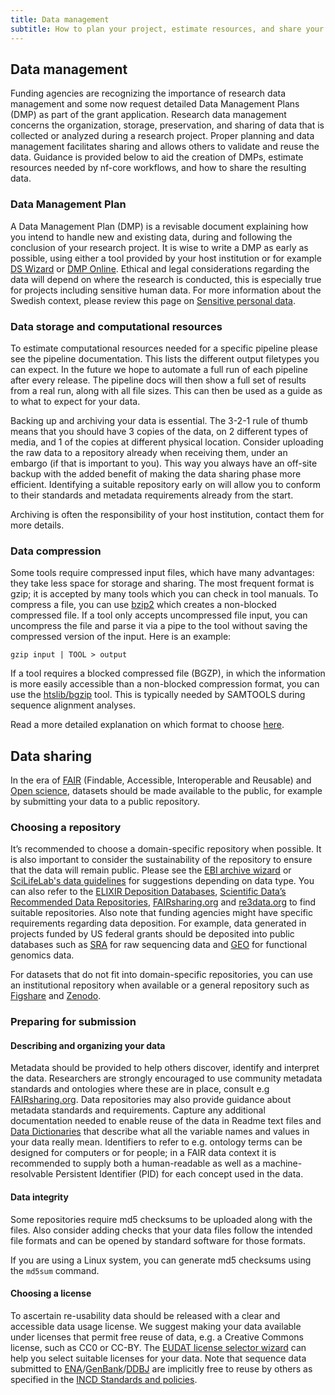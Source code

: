 ```yaml
---
title: Data management
subtitle: How to plan your project, estimate resources, and share your results.
---
```


## Data management

Funding agencies are recognizing the importance of research data management and some now request detailed Data Management Plans (DMP) as part of the grant application. Research data management concerns the organization, storage, preservation, and sharing of data that is collected or analyzed during a research project. Proper planning and data management facilitates sharing and allows others to validate and reuse the data. Guidance is provided below to aid the creation of DMPs, estimate resources needed by nf-core workflows, and how to share the resulting data.

### Data Management Plan

A Data Management Plan (DMP) is a revisable document explaining how you intend to handle new and existing data, during and following the conclusion of your research project.
It is wise to write a DMP as early as possible, using either a tool provided by your host institution or for example
[DS Wizard](https://ds-wizard.org/) or [DMP Online](https://dmponline.dcc.ac.uk/).
Ethical and legal considerations regarding the data will depend on where the research is conducted, this is especially true for projects including sensitive human data. For more information about the Swedish context, please review this page on [Sensitive personal data](https://scilifelab-data-guidelines.readthedocs.io/en/latest/docs/general/sensitive_data.html).

### Data storage and computational resources

To estimate computational resources needed for a specific pipeline please see the pipeline documentation. This lists the different output filetypes you can expect.
In the future we hope to automate a full run of each pipeline after every release. The pipeline docs will then show a full set of results from a real run, along with all file sizes. This can then be used as a guide as to what to expect for your data.

Backing up and archiving your data is essential. The 3-2-1 rule of thumb means that you should have 3 copies of the data, on 2 different types of media, and 1 of the copies at different physical location. Consider uploading the raw data to a repository already when receiving them, under an embargo (if that is important to you). This way you always have an off-site backup with the added benefit of making the data sharing phase more efficient. Identifying a suitable repository early on will allow you to conform to their standards and metadata requirements already from the start.

Archiving is often the responsibility of your host institution, contact them for more details.

### Data compression

Some tools require compressed input files, which have many advantages: they take less space for storage and sharing. The most frequent format is gzip; it is accepted by many tools which you can check in tool manuals. To compress a file, you can use [bzip2](https://sourceware.org/bzip2/) which creates a non-blocked compressed file. If a tool only accepts uncompressed file input, you can uncompress the file and parse it via a pipe to the tool without saving the compressed version of the input. Here is an example:

```
gzip input | TOOL > output

```

If a tool requires a blocked compressed file (BGZP), in which the information is more easily accessible than a non-blocked compression format, you can use the [htslib/bgzip](http://www.htslib.org/doc/bgzip.html) tool. This is typically needed by SAMTOOLS during sequence alignment analyses.

Read a more detailed explanation on which format to choose [here](https://www.uppmax.uu.se/support/faq/resources-faq/which-compression-format-should-i-use-for-ngs-related-files/).

## Data sharing

In the era of [FAIR](https://www.nature.com/articles/sdata201618) (Findable, Accessible, Interoperable and Reusable) and [Open science](https://ec.europa.eu/research/openscience/index.cfm), datasets should be made available to the public, for example by submitting your data to a public repository.

### Choosing a repository

It’s recommended to choose a domain-specific repository when possible. It is also important to consider the sustainability of the repository to ensure that the data will remain public. Please see the [EBI archive wizard](https://www.ebi.ac.uk/submission/) or [SciLifeLab's data guidelines](https://scilifelab-data-guidelines.readthedocs.io/en/latest/docs/index.html) for suggestions depending on data type. You can also refer to the [ELIXIR Deposition Databases](https://elixir-europe.org/services/tag/elixir-deposition-databases), [Scientific Data’s Recommended Data Repositories](https://www.nature.com/sdata/policies/repositories), [FAIRsharing.org](https://fairsharing.org/databases/) and [re3data.org](https://www.re3data.org/) to find suitable repositories.
Also note that funding agencies might have specific requirements regarding data deposition. For example, data generated in projects funded by US federal grants should be deposited into public databases such as [SRA](https://www.ncbi.nlm.nih.gov/sra) for raw sequencing data and [GEO](https://www.ncbi.nlm.nih.gov/geo/) for functional genomics data.

For datasets that do not fit into domain-specific repositories, you can use an institutional repository when available or a general repository such as [Figshare](https://figshare.com/) and [Zenodo](https://zenodo.org/).

### Preparing for submission

#### Describing and organizing your data

Metadata should be provided to help others discover, identify and interpret the data. Researchers are strongly encouraged to use community metadata standards and ontologies where these are in place, consult e.g [FAIRsharing.org](https://fairsharing.org/standards/). Data repositories may also provide guidance about metadata standards and requirements. Capture any additional documentation needed to enable reuse of the data in Readme text files and [Data Dictionaries](https://help.osf.io/hc/en-us/articles/360019739054-How-to-Make-a-Data-Dictionary) that describe what all the variable names and values in your data really mean. Identifiers to refer to e.g. ontology terms can be designed for computers or for people; in a FAIR data context it is recommended to supply both a human-readable as well as a machine-resolvable Persistent Identifier (PID) for each concept used in the data.

#### Data integrity

Some repositories require md5 checksums to be uploaded along with the files. Also consider adding checks that your data files follow the intended file formats and can be opened by standard software for those formats.

If you are using a Linux system, you can generate md5 checksums using the `md5sum` command.

#### Choosing a license

To ascertain re-usability data should be released with a clear and accessible data usage license. We suggest making your data available under licenses that permit free reuse of data, e.g. a Creative Commons license, such as CC0 or CC-BY. The [EUDAT license selector wizard](https://ufal.github.io/public-license-selector/) can help you select suitable licenses for your data.
Note that sequence data submitted to [ENA](https://www.ebi.ac.uk/ena)/[GenBank](https://www.ncbi.nlm.nih.gov/genbank/)/[DDBJ](https://www.ddbj.nig.ac.jp/index-e.html) are implicitly free to reuse by others as specified in the [INCD Standards and policies](https://www.ebi.ac.uk/ena/standards-and-policies).
